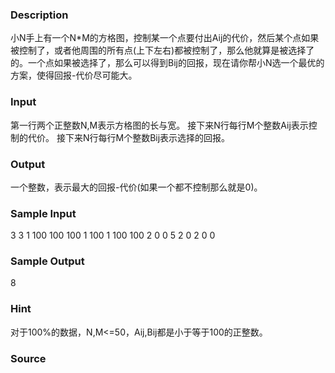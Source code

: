 
### Description

小N手上有一个N*M的方格图，控制某一个点要付出Aij的代价，然后某个点如果被控制了，或者他周围的所有点(上下左右)都被控制了，那么他就算是被选择了的。一个点如果被选择了，那么可以得到Bij的回报，现在请你帮小N选一个最优的方案，使得回报-代价尽可能大。


### Input

第一行两个正整数N,M表示方格图的长与宽。
接下来N行每行M个整数Aij表示控制的代价。
接下来N行每行M个整数Bij表示选择的回报。




### Output

一个整数，表示最大的回报-代价(如果一个都不控制那么就是0)。


### Sample Input
3 3
1 100 100
100 1 100
1 100 100
2 0 0
5 2 0
2 0 0
### Sample Output
8
### Hint
对于100%的数据，N,M<=50，Aij,Bij都是小于等于100的正整数。

### Source
